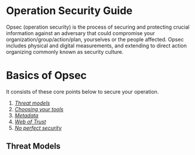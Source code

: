 # Operation Security Guide

Opsec (operation security) is the process of securing and protecting crucial information against an adversary that could compromise your organization/group/action/plan, yourselves or the people affected. Opsec includes physical and digital measurements, and extending to direct action organizing commonly known as security culture.

# Basics of Opsec

It consists of these core points below to secure your operation.

1. _[Threat models](#threat-models)_
2. _[Choosing your tools](#tool)_
3. _[Metadata](#metadata)_
4. _[Web of Trust](#web-of-trust)_
5. _[No perfect security](#no-perfect-security)_

## Threat Models

